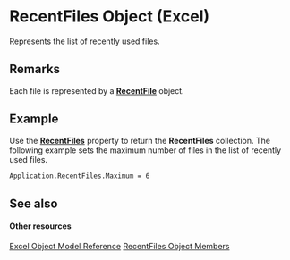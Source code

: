 
# RecentFiles Object (Excel)

Represents the list of recently used files.


## Remarks

 Each file is represented by a **[RecentFile](39d0a969-179d-a7bd-e5ab-7baf7930712a.md)** object.


## Example

Use the  **[RecentFiles](a64784af-4162-90fc-b955-963a1b1e747f.md)** property to return the **RecentFiles** collection. The following example sets the maximum number of files in the list of recently used files.


```vb
Application.RecentFiles.Maximum = 6
```


## See also


#### Other resources


[Excel Object Model Reference](http://msdn.microsoft.com/library/11ea8598-8a20-92d5-f98b-0da04263bf2c%28Office.15%29.aspx)
[RecentFiles Object Members](3f43e601-21ee-c8f8-890f-5d3d3d39d252.md)
